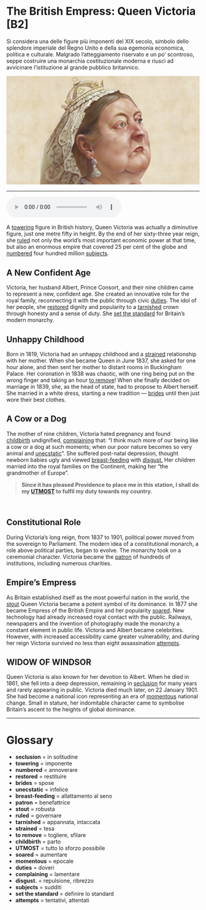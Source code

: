 # The British Empress: Queen Victoria   [B2]

Si considera una delle figure più imponenti del XIX secolo, simbolo dello splendore imperiale del Regno Unito e della sua egemonia economica, politica e culturale. Malgrado l’atteggiamento riservato e un po’ scontroso, seppe costruire una monarchia costituzionale moderna e riuscì ad avvicinare l’istituzione al grande pubblico britannico.

![](The%20British%20Empress%20Queen%20Victoria.jpg)

--------------

<div>
<audio controls autoplay>
    <source src="https://raw.githubusercontent.com/dartie/knowledge-base/main/English/SpeakUp/2023-06/The%20British%20Empress%20Queen%20Victoria.mp3" type="audio/mpeg">
</audio>
</div>


A [towering](## "imponente") figure in British history, Queen Victoria was actually a diminutive figure, just one metre fifty in height. By the end of her sixty-three year reign, she [ruled](## "governare") not only the world’s most important economic power at that time, but also an enormous empire that covered 25 per cent of the globe and [numbered](## "annoverare") four hundred million [subjects](## "sudditi"). 

## A New Confident Age
Victoria, her husband Albert, Prince Consort, and their nine children came to represent a new, confident age. She created an innovative role for the royal family, reconnecting it with the public through civic [duties](## "doveri"). The idol of her people, she [restored](## "restituire") dignity and popularity to a [tarnished](## "appannata, intaccata") crown through honesty and a sense of duty. She [set the standard](## "definire lo standard") for Britain’s modern monarchy.

## Unhappy Childhood
Born in 1819, Victoria had an unhappy childhood and a [strained](## "tesa") relationship with her mother. When she became Queen in June 1837, she asked for one hour alone, and then sent her mother to distant rooms in Buckingham Palace. Her coronation in 1838 was chaotic, with one ring being put on the wrong finger and taking an hour [to remove](## "togliere, sfilare")! When she finally decided on marriage in 1839, she, as the head of state, had to propose to Albert herself. She married in a white dress, starting a new tradition — [brides](## "spose") until then just wore their best clothes.

## A Cow or a Dog
The mother of nine children, Victoria hated pregnancy and found [childbirth](## "parto") undignified, [complaining](## "lamentare") that: “I think much more of our being like a cow or a dog at such moments; when our poor nature becomes so very animal and [unecstatic](## "infelice")”. She suffered post-natal depression, thought newborn babies ugly and viewed [breast-feeding](## "allattamento al seno") with [disgust.](## "repulsione, ribrezzo") Her children married into the royal families on the Continent, making her “the grandmother of Europe”. 


>**Since it has pleased Providence to place me in this station, I shall do my **[UTMOST](## "tutto lo sforzo possibile")** to fulfil my duty towards my country.**



 

## Constitutional Role
During Victoria’s long reign, from 1837 to 1901, political power moved from the sovereign to Parliament. The modern idea of a constitutional monarch, a role above political parties, began to evolve. The monarchy took on a ceremonial character. Victoria became the [patron](## "benefattrice") of hundreds of institutions, including numerous charities.

## Empire’s Empress
As Britain established itself as the most powerful nation in the world, the [stout](## "robusta") Queen Victoria became a potent symbol of its dominance. In 1877 she became Empress of the British Empire and her popularity [soared](## "aumentare"). New technology had already increased royal contact with the public. Railways, newspapers and the invention of photography made the monarchy a constant element in public life. Victoria and Albert became celebrities. However, with increased accessibility came greater vulnerability, and during her reign Victoria survived no less than eight assassination [attempts](## "tentativi, attentati").

## WIDOW OF WINDSOR
Queen Victoria is also known for her devotion to Albert. When he died in 1861, she fell into a deep depression, remaining in [seclusion](## "in solitudine") for many years and rarely appearing in public. Victoria died much later, on 22 January 1901. She had become a national icon representing an era of [momentous](## "epocale") national change. Small in stature, her indomitable character came to symbolise Britain’s ascent to the heights of global dominance.

--------------

<div style = "display:block; clear:both; page-break-after:always;"></div>

# Glossary
* **seclusion** = in solitudine
* **towering** = imponente
* **numbered** = annoverare
* **restored** = restituire
* **brides** = spose
* **unecstatic** = infelice
* **breast-feeding** = allattamento al seno
* **patron** = benefattrice
* **stout** = robusta
* **ruled** = governare
* **tarnished** = appannata, intaccata
* **strained** = tesa
* **to remove** = togliere, sfilare
* **childbirth** = parto
* **UTMOST** = tutto lo sforzo possibile
* **soared** = aumentare
* **momentous** = epocale
* **duties** = doveri
* **complaining** = lamentare
* **disgust.** = repulsione, ribrezzo
* **subjects** = sudditi
* **set the standard** = definire lo standard
* **attempts** = tentativi, attentati
